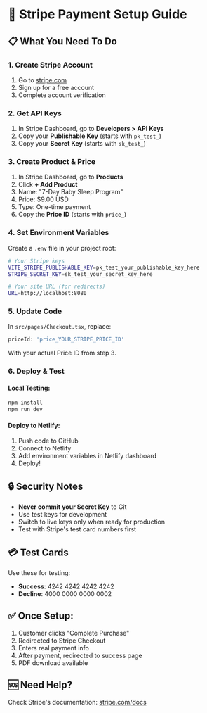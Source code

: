 # 🔧 Stripe Payment Setup Guide

## 📋 What You Need To Do

### 1. Create Stripe Account
1. Go to [stripe.com](https://stripe.com)
2. Sign up for a free account
3. Complete account verification

### 2. Get API Keys
1. In Stripe Dashboard, go to **Developers > API Keys**
2. Copy your **Publishable Key** (starts with `pk_test_`)
3. Copy your **Secret Key** (starts with `sk_test_`)

### 3. Create Product & Price
1. In Stripe Dashboard, go to **Products**
2. Click **+ Add Product**
3. Name: "7-Day Baby Sleep Program"
4. Price: $9.00 USD
5. Type: One-time payment
6. Copy the **Price ID** (starts with `price_`)

### 4. Set Environment Variables

Create a `.env` file in your project root:

```bash
# Your Stripe keys
VITE_STRIPE_PUBLISHABLE_KEY=pk_test_your_publishable_key_here
STRIPE_SECRET_KEY=sk_test_your_secret_key_here

# Your site URL (for redirects)
URL=http://localhost:8080
```

### 5. Update Code
In `src/pages/Checkout.tsx`, replace:
```javascript
priceId: 'price_YOUR_STRIPE_PRICE_ID'
```
With your actual Price ID from step 3.

### 6. Deploy & Test

#### Local Testing:
```bash
npm install
npm run dev
```

#### Deploy to Netlify:
1. Push code to GitHub
2. Connect to Netlify
3. Add environment variables in Netlify dashboard
4. Deploy!

## 🔒 Security Notes

- **Never commit your Secret Key** to Git
- Use test keys for development
- Switch to live keys only when ready for production
- Test with Stripe's test card numbers first

## 💳 Test Cards

Use these for testing:
- **Success**: 4242 4242 4242 4242
- **Decline**: 4000 0000 0000 0002

## ✅ Once Setup:

1. Customer clicks "Complete Purchase"
2. Redirected to Stripe Checkout
3. Enters real payment info
4. After payment, redirected to success page
5. PDF download available

## 🆘 Need Help?

Check Stripe's documentation: [stripe.com/docs](https://stripe.com/docs)
